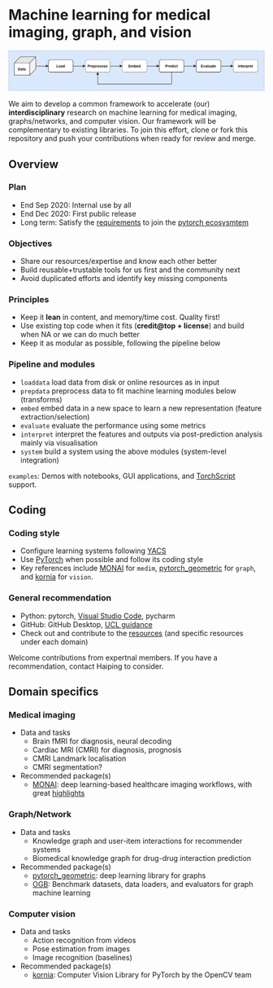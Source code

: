 # Machine learning for medical imaging, graph, and vision

<img src="docs/pykaleWorkflow.png"
     alt="Machine learning workflow"
     style="float: center;" />

We aim to develop a common framework to accelerate (our) **interdisciplinary** research on machine learning for medical imaging, graphs/networks, and computer vision. Our framework will be complementary to existing libraries. To join this effort, clone or fork this repository and push your contributions when ready for review and merge.

## Overview

### Plan

* End Sep 2020: Internal use by all
* End Dec 2020: First public release
* Long term: Satisfy the [requirements](https://pytorch.org/ecosystem/join) to join the [pytorch ecosysmtem](https://pytorch.org/ecosystem/)

### Objectives

* Share our resources/expertise and know each other better
* Build reusable+trustable tools for us first and the community next
* Avoid duplicated efforts and identify key missing components

### Principles

* Keep it **lean** in content, and memory/time cost. Quality first!
* Use existing top code when it fits (**credit@top + license**) and build when NA or we can do much better
* Keep it as modular as possible, following the pipeline below   

### Pipeline and modules

* `loaddata` load data from disk or online resources as in input
* `prepdata` preprocess data to fit machine learning modules below (transforms)
* `embed` embed data in a new space to learn a new representation (feature extraction/selection)
* `evaluate` evaluate the performance using some metrics
* `interpret` interpret the features and outputs via post-prediction analysis mainly via visualisation
* `system` build a system using the above modules (system-level integration)

`examples`: Demos with notebooks, GUI applications, and [TorchScript](https://pytorch.org/docs/stable/jit.html) support.

## Coding

### Coding style

* Configure learning systems following [YACS](https://github.com/rbgirshick/yacs)
* Use [PyTorch](https://pytorch.org/tutorials/) when possible and follow its coding style
* Key references include [MONAI](https://github.com/Project-MONAI/MONAI) for `medim`, [pytorch_geometric](https://github.com/rusty1s/pytorch_geometric) for `graph`, and [kornia](https://github.com/kornia/kornia) for `vision`.

### General recommendation

* Python: pytorch, [Visual Studio Code](https://code.visualstudio.com/download), pycharm
* GitHub: GitHub Desktop, [UCL guidance](https://www.ucl.ac.uk/isd/services/research-it/research-software-development-tools/support-for-ucl-researchers-to-use-github)
* Check out and contribute to the [resources](Resources.md) (and specific resources under each domain)

Welcome contributions from expertnal members. If you have a recommendation, contact Haiping to consider.

## Domain specifics

### Medical imaging

* Data and tasks
  * Brain fMRI for diagnosis, neural decoding
  * Cardiac MRI (CMRI) for diagnosis, prognosis
  * CMRI Landmark localisation
  * CMRI segmentation?
* Recommended package(s)
  * [MONAI](https://github.com/Project-MONAI/MONAI): deep learning-based healthcare imaging workflows, with great [highlights](https://docs.monai.io/en/latest/highlights.html)

### Graph/Network 

* Data and tasks
  * Knowledge graph and user-item interactions for recommender systems
  * Biomedical knowledge graph for drug-drug interaction prediction
* Recommended package(s)
  * [pytorch_geometric](https://github.com/rusty1s/pytorch_geometric): deep learning library for graphs
  * [OGB](https://github.com/snap-stanford/ogb): Benchmark datasets, data loaders, and evaluators for graph machine learning

### Computer vision

* Data and tasks
  * Action recognition from videos
  * Pose estimation from images
  * Image recognition (baselines)
* Recommended package(s)
  * [kornia](https://github.com/kornia/kornia): Computer Vision Library for PyTorch by the OpenCV team
  